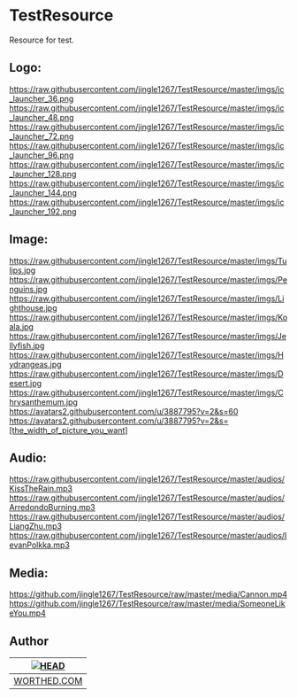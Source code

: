 TestResource
============

Resource for test.


Logo:
-------

https://raw.githubusercontent.com/jingle1267/TestResource/master/imgs/ic_launcher_36.png
<br>
https://raw.githubusercontent.com/jingle1267/TestResource/master/imgs/ic_launcher_48.png
<br>
https://raw.githubusercontent.com/jingle1267/TestResource/master/imgs/ic_launcher_72.png
<br>
https://raw.githubusercontent.com/jingle1267/TestResource/master/imgs/ic_launcher_96.png
<br>
https://raw.githubusercontent.com/jingle1267/TestResource/master/imgs/ic_launcher_128.png
<br>
https://raw.githubusercontent.com/jingle1267/TestResource/master/imgs/ic_launcher_144.png
<br>
https://raw.githubusercontent.com/jingle1267/TestResource/master/imgs/ic_launcher_192.png


Image:
-------

https://raw.githubusercontent.com/jingle1267/TestResource/master/imgs/Tulips.jpg
<br>
https://raw.githubusercontent.com/jingle1267/TestResource/master/imgs/Penguins.jpg
<br>
https://raw.githubusercontent.com/jingle1267/TestResource/master/imgs/Lighthouse.jpg
<br>
https://raw.githubusercontent.com/jingle1267/TestResource/master/imgs/Koala.jpg
<br>
https://raw.githubusercontent.com/jingle1267/TestResource/master/imgs/Jellyfish.jpg
<br>
https://raw.githubusercontent.com/jingle1267/TestResource/master/imgs/Hydrangeas.jpg
<br>
https://raw.githubusercontent.com/jingle1267/TestResource/master/imgs/Desert.jpg
<br>
https://raw.githubusercontent.com/jingle1267/TestResource/master/imgs/Chrysanthemum.jpg
<br>
https://avatars2.githubusercontent.com/u/3887795?v=2&s=60
<br>
https://avatars2.githubusercontent.com/u/3887795?v=2&s=[the_width_of_picture_you_want]

Audio:
-------

https://raw.githubusercontent.com/jingle1267/TestResource/master/audios/KissTheRain.mp3
<br>
https://raw.githubusercontent.com/jingle1267/TestResource/master/audios/ArredondoBurning.mp3
<br>
https://raw.githubusercontent.com/jingle1267/TestResource/master/audios/LiangZhu.mp3
<br>
https://raw.githubusercontent.com/jingle1267/TestResource/master/audios/IevanPolkka.mp3


Media:
------
https://github.com/jingle1267/TestResource/raw/master/media/Cannon.mp4
<br>
https://github.com/jingle1267/TestResource/raw/master/media/SomeoneLikeYou.mp4

Author
------
| [![HEAD](https://avatars2.githubusercontent.com/u/3887795?v=2&s=120)](http://worthed.com "Visit worthed.com") |
|---|
| [WORTHED.COM](http://worthed.com) |
